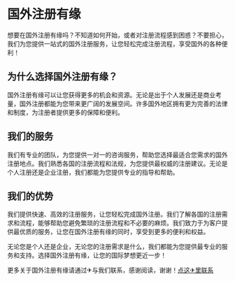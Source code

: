 # 国外注册有缘

想要在国外注册有缘吗？不知道如何开始，或者对注册流程感到困惑？不要担心，我们为您提供一站式的国外注册服务，让您轻松完成注册流程，享受国外的各种便利！

## 为什么选择国外注册有缘？

国外注册有缘可以让您获得更多的机会和资源。无论是出于个人发展还是商业考量，国外注册都能为您带来更广阔的发展空间。许多国外地区拥有更为完善的法律和制度，为注册者提供更多的保障和便利。

## 我们的服务

我们有专业的团队，为您提供一对一的咨询服务，帮助您选择最适合您需求的国外注册地点。我们熟悉各国的注册流程和法规，为您提供最权威的注册建议。无论是个人注册还是企业注册，我们都能为您提供专业的指导和帮助。

## 我们的优势

我们提供快速、高效的注册服务，让您轻松完成国外注册。我们了解各国的注册需求和流程，能够帮助您避免繁琐的注册流程和不必要的麻烦。我们致力于为客户提供最优质的服务，让您在国外注册有缘的同时，享受到更多的便利和权益。

无论您是个人还是企业，无论您的注册需求是什么，我们都能为您提供最专业的服务和支持。选择国外注册有缘，让您的国际梦想更近一步！

更多关于国外注册有缘请通过✈与我们联系，感谢阅读，谢谢！[点这✈里联系](https://a.k02.cc)